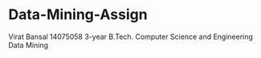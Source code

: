 # Data-Mining-Assign
Virat Bansal
14075058
3-year B.Tech.
Computer Science and Engineering
Data Mining
